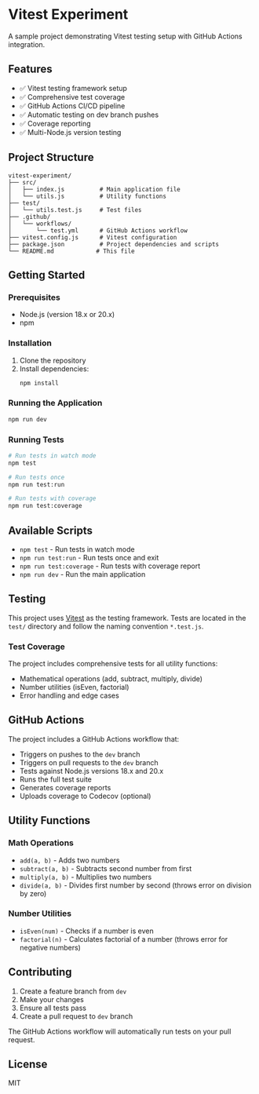 # Vitest Experiment

A sample project demonstrating Vitest testing setup with GitHub Actions integration.

## Features

- ✅ Vitest testing framework setup
- ✅ Comprehensive test coverage
- ✅ GitHub Actions CI/CD pipeline
- ✅ Automatic testing on dev branch pushes
- ✅ Coverage reporting
- ✅ Multi-Node.js version testing

## Project Structure

```
vitest-experiment/
├── src/
│   ├── index.js          # Main application file
│   └── utils.js          # Utility functions
├── test/
│   └── utils.test.js     # Test files
├── .github/
│   └── workflows/
│       └── test.yml      # GitHub Actions workflow
├── vitest.config.js      # Vitest configuration
├── package.json          # Project dependencies and scripts
└── README.md            # This file
```

## Getting Started

### Prerequisites

- Node.js (version 18.x or 20.x)
- npm

### Installation

1. Clone the repository
2. Install dependencies:
   ```bash
   npm install
   ```

### Running the Application

```bash
npm run dev
```

### Running Tests

```bash
# Run tests in watch mode
npm test

# Run tests once
npm run test:run

# Run tests with coverage
npm run test:coverage
```

## Available Scripts

- `npm test` - Run tests in watch mode
- `npm run test:run` - Run tests once and exit
- `npm run test:coverage` - Run tests with coverage report
- `npm run dev` - Run the main application

## Testing

This project uses [Vitest](https://vitest.dev/) as the testing framework. Tests are located in the `test/` directory and follow the naming convention `*.test.js`.

### Test Coverage

The project includes comprehensive tests for all utility functions:

- Mathematical operations (add, subtract, multiply, divide)
- Number utilities (isEven, factorial)
- Error handling and edge cases

## GitHub Actions

The project includes a GitHub Actions workflow that:

- Triggers on pushes to the `dev` branch
- Triggers on pull requests to the `dev` branch
- Tests against Node.js versions 18.x and 20.x
- Runs the full test suite
- Generates coverage reports
- Uploads coverage to Codecov (optional)

## Utility Functions

### Math Operations
- `add(a, b)` - Adds two numbers
- `subtract(a, b)` - Subtracts second number from first
- `multiply(a, b)` - Multiplies two numbers
- `divide(a, b)` - Divides first number by second (throws error on division by zero)

### Number Utilities
- `isEven(num)` - Checks if a number is even
- `factorial(n)` - Calculates factorial of a number (throws error for negative numbers)

## Contributing

1. Create a feature branch from `dev`
2. Make your changes
3. Ensure all tests pass
4. Create a pull request to `dev` branch

The GitHub Actions workflow will automatically run tests on your pull request.

## License

MIT